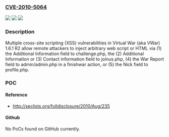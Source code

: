 ### [CVE-2010-5064](https://cve.mitre.org/cgi-bin/cvename.cgi?name=CVE-2010-5064)
![](https://img.shields.io/static/v1?label=Product&message=n%2Fa&color=blue)
![](https://img.shields.io/static/v1?label=Version&message=n%2Fa&color=blue)
![](https://img.shields.io/static/v1?label=Vulnerability&message=n%2Fa&color=brighgreen)

### Description

Multiple cross-site scripting (XSS) vulnerabilities in Virtual War (aka VWar) 1.6.1 R2 allow remote attackers to inject arbitrary web script or HTML via (1) the Additional Information field to challenge.php, the (2) Additional Information or (3) Contact information field to joinus.php, (4) the War Report field to admin/admin.php in a finishwar action, or (5) the Nick field to profile.php.

### POC

#### Reference
- http://seclists.org/fulldisclosure/2010/Aug/235

#### Github
No PoCs found on GitHub currently.

